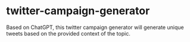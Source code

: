 # twitter-campaign-generator
Based on ChatGPT, this twitter campaign generator will generate unique tweets based on the provided context of the topic.
